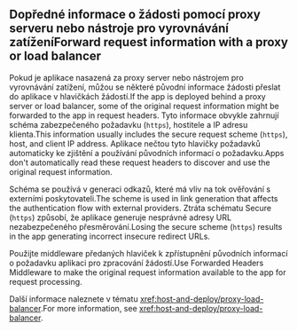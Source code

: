 ## <a name="forward-request-information-with-a-proxy-or-load-balancer"></a><span data-ttu-id="9190b-101">Dopředné informace o žádosti pomocí proxy serveru nebo nástroje pro vyrovnávání zatížení</span><span class="sxs-lookup"><span data-stu-id="9190b-101">Forward request information with a proxy or load balancer</span></span>

<span data-ttu-id="9190b-102">Pokud je aplikace nasazená za proxy server nebo nástrojem pro vyrovnávání zatížení, můžou se některé původní informace žádosti přeslat do aplikace v hlavičkách žádostí.</span><span class="sxs-lookup"><span data-stu-id="9190b-102">If the app is deployed behind a proxy server or load balancer, some of the original request information might be forwarded to the app in request headers.</span></span> <span data-ttu-id="9190b-103">Tyto informace obvykle zahrnují schéma zabezpečeného požadavku (`https`), hostitele a IP adresu klienta.</span><span class="sxs-lookup"><span data-stu-id="9190b-103">This information usually includes the secure request scheme (`https`), host, and client IP address.</span></span> <span data-ttu-id="9190b-104">Aplikace nečtou tyto hlavičky požadavků automaticky ke zjištění a používání původních informací o požadavku.</span><span class="sxs-lookup"><span data-stu-id="9190b-104">Apps don't automatically read these request headers to discover and use the original request information.</span></span>

<span data-ttu-id="9190b-105">Schéma se používá v generaci odkazů, které má vliv na tok ověřování s externími poskytovateli.</span><span class="sxs-lookup"><span data-stu-id="9190b-105">The scheme is used in link generation that affects the authentication flow with external providers.</span></span> <span data-ttu-id="9190b-106">Ztráta schématu Secure (`https`) způsobí, že aplikace generuje nesprávné adresy URL nezabezpečeného přesměrování.</span><span class="sxs-lookup"><span data-stu-id="9190b-106">Losing the secure scheme (`https`) results in the app generating incorrect insecure redirect URLs.</span></span>

<span data-ttu-id="9190b-107">Použijte middleware předaných hlaviček k zpřístupnění původních informací o požadavku aplikaci pro zpracování žádostí.</span><span class="sxs-lookup"><span data-stu-id="9190b-107">Use Forwarded Headers Middleware to make the original request information available to the app for request processing.</span></span>

<span data-ttu-id="9190b-108">Další informace naleznete v tématu <xref:host-and-deploy/proxy-load-balancer>.</span><span class="sxs-lookup"><span data-stu-id="9190b-108">For more information, see <xref:host-and-deploy/proxy-load-balancer>.</span></span>
